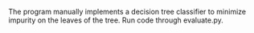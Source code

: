 The program manually implements a decision tree classifier to minimize impurity on the leaves of the tree. Run code through evaluate.py.
